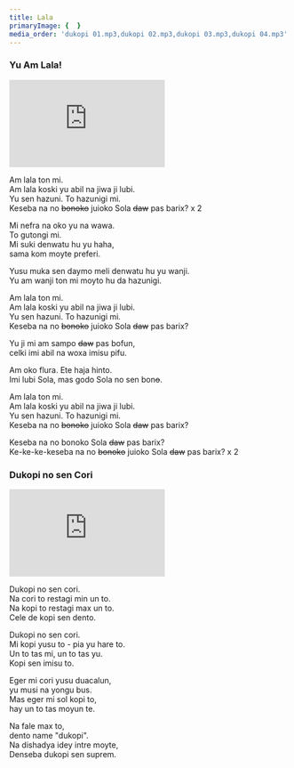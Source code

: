 ```yaml
---
title: Lala
primaryImage: {  }
media_order: 'dukopi 01.mp3,dukopi 02.mp3,dukopi 03.mp3,dukopi 04.mp3'
---
```


### Yu Am Lala!

<iframe width="280" height="157" src="https://www.youtube.com/embed/etWZsEXCc_g" title="YouTube video player" frameborder="0" allow="accelerometer; autoplay; clipboard-write; encrypted-media; gyroscope; picture-in-picture" allowfullscreen></iframe>

Am lala ton mi.  
Am lala koski yu abil na jiwa ji lubi.   
Yu sen hazuni. To hazunigi mi.  
Keseba na no ~~bonoko~~ juioko Sola ~~daw~~ pas barix? x 2 

Mi nefra na oko yu na wawa.  
To gutongi mi.  
Mi suki denwatu hu yu haha,   
sama kom moyte preferi.    

Yusu muka sen daymo meli denwatu hu yu wanji.   
Yu am wanji ton mi moyto hu da hazunigi.  

Am lala ton mi.   
Am lala koski yu abil na jiwa ji lubi.  
Yu sen hazuni. To hazunigi mi.  
Keseba na no ~~bonoko~~ juioko Sola ~~daw~~ pas barix?   

Yu ji mi am sampo ~~daw~~ pas bofun,   
celki imi abil na woxa imisu pifu.   

Am oko flura. Ete haja hinto.   
Imi lubi Sola, mas godo Sola no sen bon~~o~~.    

Am lala ton mi.  
Am lala koski yu abil na jiwa ji lubi.  
Yu sen hazuni. To hazunigi mi.   
Keseba na no ~~bonoko~~ juioko Sola ~~daw~~ pas barix?      

Keseba na no bonoko Sola ~~daw~~ pas barix?   
Ke-ke-ke-keseba na no ~~bonoko~~ juioko Sola ~~daw~~ pas barix? x 2   

### Dukopi no sen Cori

<iframe width="280" height="157" src="https://www.youtube.com/embed/IeTybKL1pM4" title="YouTube video player" frameborder="0" allow="accelerometer; autoplay; clipboard-write; encrypted-media; gyroscope; picture-in-picture" allowfullscreen></iframe>

Dukopi no sen cori.  
Na cori to restagi min un to.  
Na kopi to restagi max un to.  
Cele de kopi sen dento. 

Dukopi no sen cori.  
Mi kopi yusu to - pia yu hare to.  
Un to tas mi, un to tas yu.  
Kopi sen imisu to.  

Eger mi cori yusu duacalun,  
yu musi na yongu bus.  
Mas eger mi sol kopi to,  
hay un to tas moyun te. 

Na fale max to,  
dento name "dukopi".  
Na dishadya idey intre moyte,  
Denseba dukopi sen suprem.  